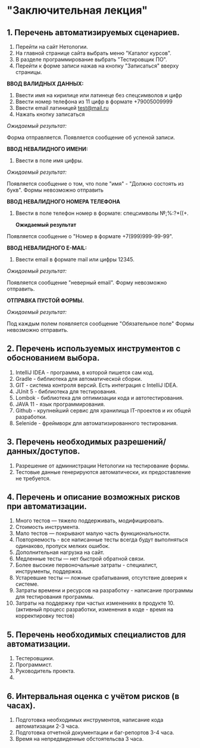 # "Заключительная лекция"

## 1. Перечень автоматизируемых сценариев.


1. Перейти на сайт Нетологии.
2. На главной странице  сайта выбрать меню "Каталог курсов".
3. В разделе программирование выбрать "Тестировщик ПО".
4. Перейти к форме записи нажав на кнопку "Записаться" вверху страницы.

**ВВОД ВАЛИДНЫХ ДАННЫХ:**

1. Ввести имя на кирилице или латинеце без спецсимволов и цифр
2. Ввести номер телефона из 11 цифр в формате +79005009999
3. Ввести email латиницей test@mail.ru
4. Нажать кнопку записаться
 
 *Ожидаемый результат:*

   Форма отправляется. Появляется сообщение об успеной записи.

**ВВОД НЕВАЛИДНОГО ИМЕНИ:**

1. Ввести в поле имя цифры.

*Ожидаемый результат:*

 Появляется сообщение о том, что поле "имя" - "Должно состоять из букв".
Формы невозможно отправить

**ВВОД НЕВАЛИДНОГО НОМЕРА ТЕЛЕФОНА**

1. Ввести в поле телефон номер в формате: спецсимволы №;%:?*((+.

   **Ожидаемый результат**

 Появляется сообщение о "Номер в формате +7(999)999-99-99".


**ВВОД НЕВАЛИДНОГО E-MAIL:**

1. Ввести email в формате mail или цифры 12345.

*Ожидаемый результат:*

 Появляется сообщение "неверный email".
 Форму невозможно отправить.

**ОТПРАВКА ПУСТОЙ ФОРМЫ.**

*Ожидаемый результат:*

 Под каждым полем появляется сообщение "Обязательное поле"
 Формы невозможно отправить.

## 2. Перечень используемых инструментов с обоснованием выбора.

1. IntelliJ IDEA - программа, в которой пишется сам код.
2. Gradle - библиотека для автоматической сборки.
3. GIT - система контроля версий. Есть интеграция с IntelliJ IDEA.
4. JUnit 5 - библиотека для тестирования.
5. Lombok - библиотека для оптимизации кода и автотестирования.
6. JAVA 11 - язык программирования.
7. Github - крупнейший сервис для хранилища IT-проектов и их общей разработки.
8. Selenide - фреймворк для автоматизированного тестирования.



## 3. Перечень необходимых разрешений/данных/доступов.

1. Разрешение от администрации Нетологии на тестирование формы.
2. Тестовые данные генерируются автоматически, их предоставление не требуется.

## 4. Перечень и описание возможных рисков при автоматизации.
1. Много тестов — тяжело поддерживать, модифицировать. 
2. Стоимость инструмента.
3. Мало тестов — покрывают малую часть функциональности.
4. Повторяемость - все написанные тесты всегда будут выполняться одинаково, 
   пропуск мелких ошибок.
5. Дополнительная нагрузка на сайт.
6. Медленные  тесты — нет быстрой обратной связи.
7. Более высокие первоночальные затраты - специалист, инструменты, поддержка.
8. Устаревшие  тесты — ложные срабатывания, отсутствие доверия к системе. 
9. Затраты времени и ресурсов на разработку - написание программы для 
   тестирования программы.
10. Затраты на поддержку при частых изменениях в продукте 
10.(активный процесс разработки, изменения в коде - время на корректировку тестов)

## 5. Перечень необходимых специалистов для автоматизации.

1. Тестеровщики.
2. Программист.
3. Руководитель проекта.
4. 


## 6. Интервальная оценка с учётом рисков (в часах).

1. Подготовка необходимых инструментов, написание кода автоматизации 2-3 часа.
2. Подготовка отчетной документации и баг-репортов 3-4 часа.
3. Время на непредвиденные обстоятельсва 3 часа.
